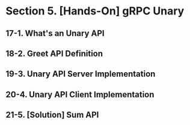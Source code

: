 # Section 5. [Hands-On] gRPC Unary

## 17-1. What's an Unary API

## 18-2. Greet API Definition
## 19-3. Unary API Server Implementation
## 20-4. Unary API Client Implementation
## 21-5. [Solution] Sum API